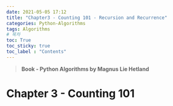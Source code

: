 ```yaml
---
date: 2021-05-05 17:12
title: "Chapter3 - Counting 101 - Recursion and Recurrence"
categories: Python-Algorithms
tags: Algorithms 
# 목차
toc: True  
toc_sticky: true 
toc_label : "Contents"
---
```


> **Book - Python Algorithms by Magnus Lie Hetland**

# Chapter 3 - Counting 101
